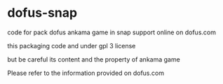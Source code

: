# dofus-snap
code for pack dofus ankama game in snap support online on dofus.com

this packaging code and under gpl 3 license

but be careful its content and the property of ankama game

Please refer to the information provided on dofus.com
